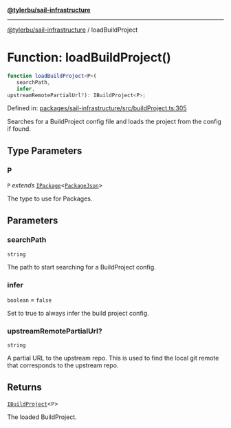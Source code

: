 [**@tylerbu/sail-infrastructure**](../README.md)

***

[@tylerbu/sail-infrastructure](../README.md) / loadBuildProject

# Function: loadBuildProject()

```ts
function loadBuildProject<P>(
   searchPath, 
   infer, 
upstreamRemotePartialUrl?): IBuildProject<P>;
```

Defined in: [packages/sail-infrastructure/src/buildProject.ts:305](https://github.com/microsoft/FluidFramework/blob/main/packages/sail-infrastructure/src/buildProject.ts#L305)

Searches for a BuildProject config file and loads the project from the config if found.

## Type Parameters

### P

`P` *extends* [`IPackage`](../interfaces/IPackage.md)\<[`PackageJson`](../type-aliases/PackageJson.md)\>

The type to use for Packages.

## Parameters

### searchPath

`string`

The path to start searching for a BuildProject config.

### infer

`boolean` = `false`

Set to true to always infer the build project config.

### upstreamRemotePartialUrl?

`string`

A partial URL to the upstream repo. This is used to find the local git remote that
corresponds to the upstream repo.

## Returns

[`IBuildProject`](../interfaces/IBuildProject.md)\<`P`\>

The loaded BuildProject.
